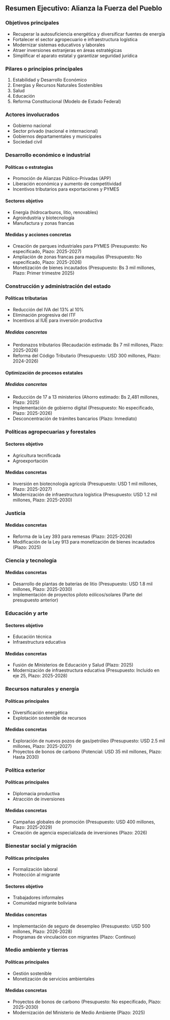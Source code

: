 ## Resumen Ejecutivo: Alianza la Fuerza del Pueblo

### Objetivos principales
- Recuperar la autosuficiencia energética y diversificar fuentes de energía
- Fortalecer el sector agropecuario e infraestructura logística
- Modernizar sistemas educativos y laborales
- Atraer inversiones extranjeras en áreas estratégicas
- Simplificar el aparato estatal y garantizar seguridad jurídica

### Pilares o principios principales
1. Estabilidad y Desarrollo Económico
2. Energías y Recursos Naturales Sostenibles
3. Salud
4. Educación
5. Reforma Constitucional (Modelo de Estado Federal)

### Actores involucrados
- Gobierno nacional
- Sector privado (nacional e internacional)
- Gobiernos departamentales y municipales
- Sociedad civil

### Desarrollo económico e industrial
#### Políticas o estrategias
- Promoción de Alianzas Público-Privadas (APP)
- Liberación económica y aumento de competitividad
- Incentivos tributarios para exportaciones y PYMES

#### Sectores objetivo
- Energía (hidrocarburos, litio, renovables)
- Agroindustria y biotecnología
- Manufactura y zonas francas

#### Medidas y acciones concretas
- Creación de parques industriales para PYMES (Presupuesto: No especificado, Plazo: 2025-2027)
- Ampliación de zonas francas para maquilas (Presupuesto: No especificado, Plazo: 2025-2026)
- Monetización de bienes incautados (Presupuesto: Bs 3 mil millones, Plazo: Primer trimestre 2025)

### Construcción y administración del estado
#### Políticas tributarias
- Reducción del IVA del 13% al 10%
- Eliminación progresiva del ITF
- Incentivos al IUE para inversión productiva

##### Medidas concretas
- Perdonazos tributarios (Recaudación estimada: Bs 7 mil millones, Plazo: 2025-2026)
- Reforma del Código Tributario (Presupuesto: USD 300 millones, Plazo: 2024-2026)

#### Optimización de procesos estatales
##### Medidas concretas
- Reducción de 17 a 13 ministerios (Ahorro estimado: Bs 2,481 millones, Plazo: 2025)
- Implementación de gobierno digital (Presupuesto: No especificado, Plazo: 2025-2026)
- Desconcentración de trámites bancarios (Plazo: Inmediato)

### Políticas agropecuarias y forestales
#### Sectores objetivo
- Agricultura tecnificada
- Agroexportación

#### Medidas concretas
- Inversión en biotecnología agrícola (Presupuesto: USD 1 mil millones, Plazo: 2025-2027)
- Modernización de infraestructura logística (Presupuesto: USD 1.2 mil millones, Plazo: 2025-2030)

### Justicia
#### Medidas concretas
- Reforma de la Ley 393 para remesas (Plazo: 2025-2026)
- Modificación de la Ley 913 para monetización de bienes incautados (Plazo: 2025)

### Ciencia y tecnología
#### Medidas concretas
- Desarrollo de plantas de baterías de litio (Presupuesto: USD 1.8 mil millones, Plazo: 2025-2030)
- Implementación de proyectos piloto eólicos/solares (Parte del presupuesto anterior)

### Educación y arte
#### Sectores objetivo
- Educación técnica
- Infraestructura educativa

#### Medidas concretas
- Fusión de Ministerios de Educación y Salud (Plazo: 2025)
- Modernización de infraestructura educativa (Presupuesto: Incluido en eje 25, Plazo: 2025-2028)

### Recursos naturales y energía
#### Políticas principales
- Diversificación energética
- Explotación sostenible de recursos

#### Medidas concretas
- Exploración de nuevos pozos de gas/petróleo (Presupuesto: USD 2.5 mil millones, Plazo: 2025-2027)
- Proyectos de bonos de carbono (Potencial: USD 35 mil millones, Plazo: Hasta 2030)

### Política exterior
#### Políticas principales
- Diplomacia productiva
- Atracción de inversiones

#### Medidas concretas
- Campañas globales de promoción (Presupuesto: USD 400 millones, Plazo: 2025-2029)
- Creación de agencia especializada de inversiones (Plazo: 2026)

### Bienestar social y migración
#### Políticas principales    
- Formalización laboral
- Protección al migrante

#### Sectores objetivo
- Trabajadores informales
- Comunidad migrante boliviana

#### Medidas concretas
- Implementación de seguro de desempleo (Presupuesto: USD 500 millones, Plazo: 2026-2028)
- Programas de vinculación con migrantes (Plazo: Continuo)

### Medio ambiente y tierras
#### Políticas principales    
- Gestión sostenible
- Monetización de servicios ambientales

#### Medidas concretas
- Proyectos de bonos de carbono (Presupuesto: No especificado, Plazo: 2025-2030)
- Modernización del Ministerio de Medio Ambiente (Plazo: 2025)